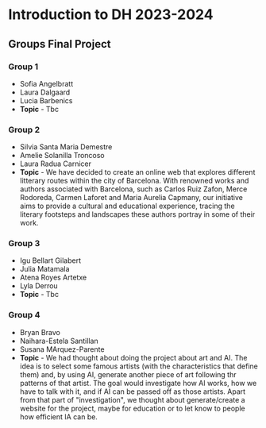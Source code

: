 # Introduction to DH 2023-2024
  
## Groups Final Project
  
### Group 1
- Sofia Angelbratt
- Laura Dalgaard
- Lucia Barbenics
- __Topic__ - Tbc

### Group 2
- Silvia Santa Maria Demestre
- Amelie Solanilla Troncoso
- Laura Radua Carnicer
- __Topic__ - We have decided to create an online web that explores different litterary routes within the city of Barcelona. With renowned works and authors associated with Barcelona, such as Carlos Ruiz Zafon, Merce Rodoreda, Carmen Laforet and Maria Aurelia Capmany, our initiative aims to provide a cultural and educational experience, tracing the literary footsteps and landscapes these authors portray in some of their work.

### Group 3
- Igu Bellart Gilabert
- Julia Matamala
- Atena Royes Artetxe
- Lyla Derrou
- __Topic__ - Tbc

### Group 4
- Bryan Bravo
- Naihara-Estela Santillan
- Susana MArquez-Parente
- __Topic__ - We had thought about doing the project about art and AI. The idea is to select some famous artists (with the characteristics that define them) and, by using AI, generate another piece of art following thr patterns of that artist. The goal would investigate how AI works, how we have to talk with it, and if AI can be passed off as those artists. Apart from that part of "investigation", we thought about generate/create a website for the project, maybe for education or to let know to people how efficient IA can be. 
  
